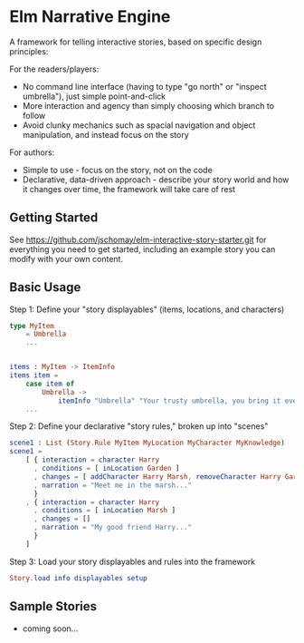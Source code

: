 # Elm Narrative Engine

A framework for telling interactive stories, based on specific design principles:

For the readers/players:

* No command line interface (having to type "go north" or "inspect umbrella"), just simple point-and-click
* More interaction and agency than simply choosing which branch to follow
* Avoid clunky mechanics such as spacial navigation and object manipulation, and instead focus on the story

For authors:

* Simple to use - focus on the story, not on the code
* Declarative, data-driven approach - describe your story world and how it changes over time, the framework will take care of rest

## Getting Started

See https://github.com/jschomay/elm-interactive-story-starter.git for everything you need to get started, including an example story you can modify with your own content.

## Basic Usage

Step 1: Define your "story displayables" (items, locations, and characters)

```elm
type MyItem
    = Umbrella
    ...


items : MyItem -> ItemInfo
items item =
    case item of
        Umbrella ->
            itemInfo "Umbrella" "Your trusty umbrella, you bring it everywhere with you."
    ...
```

Step 2: Define your declarative "story rules," broken up into "scenes"

```elm
scene1 : List (Story.Rule MyItem MyLocation MyCharacter MyKnowledge)
scene1 =
    [ { interaction = character Harry
      , conditions = [ inLocation Garden ]
      , changes = [ addCharacter Harry Marsh, removeCharacter Harry Garden ]
      , narration = "Meet me in the marsh..."
      }
    , { interaction = character Harry
      , conditions = [ inLocation Marsh ]
      , changes = []
      , narration = "My good friend Harry..."
      }
    ]
```

Step 3: Load your story displayables and rules into the framework

```elm
Story.load info displayables setup
```

## Sample Stories

* coming soon...
